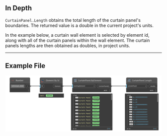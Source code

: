 ## In Depth
`CurtainPanel.Length` obtains the total length of the curtain panel's boundaries. The returned value is a double in the current project's units.

In the example below, a curtain wall element is selected by element id, along with all of the curtain panels within the wall element. The curtain panels lengths are then obtained as doubles, in project units.
___
## Example File

![CurtainPanel.Length](./Revit.Elements.CurtainPanel.Length_img.jpg)